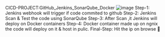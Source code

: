 CICD-PROJECT:GitHub_Jenkins_SonarQube_Docker
![image](https://github.com/SivaranjanAsokan/Project-GitHub-jen-sq-doc-host/assets/163242501/fd0f6f31-0430-49ac-9c65-b150f006bb54)
Step-1: Jenkins webhook will trigger if code commited to github
Step-2: Jenkins Scan & Test the code using SonarQube
Step-3: After Scan ,it Jenkins will deploy on Docker containers 
Step-4: Docker container made up on ngnix the code will deploy on it & host in pulic.
Final-Step: Hit the ip on browse 🥳